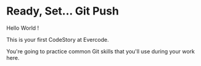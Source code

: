 
# Ready, Set... Git Push
Hello World ! 

This is your first CodeStory at Evercode.

You're going to practice common Git skills that you'll use during your work here.
